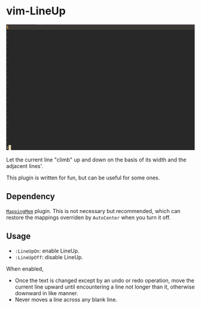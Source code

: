 # vim-LineUp

![vim-LineUp-demo](https://github.com/Ace-Who/vim-LineUp/blob/master/demo/vim-LineUp-demo-001.gif)

Let the current line "climb" up and down on the basis of its width and the
adjacent lines'.

This plugin is written for fun, but can be useful for some ones.

## Dependency

[`MappingMem`](https://github.com/Ace-Who/vim-MappingMem) plugin. This
is not necessary but recommended, which can restore the mappings overriden by
`AutoCenter` when you turn it off.

## Usage

- `:LineUpOn`: enable LineUp.
- `:LineUpOff`: disable LineUp.

When enabled,
     
- Once the text is changed except by an undo or redo operation, move the
current line upward until encountering a line not longer than it, otherwise
downward in like manner.
- Never moves a line across any blank line.

